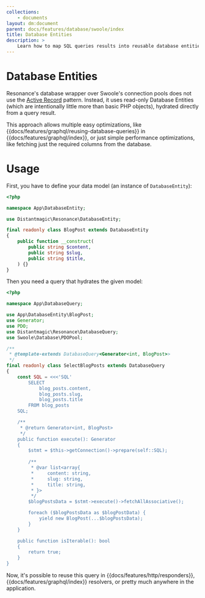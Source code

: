 ```yaml
---
collections:
    - documents
layout: dm:document
parent: docs/features/database/swoole/index
title: Database Entities
description: >
    Learn how to map SQL queries results into reusable database entities.
---
```


# Database Entities

Resonance's database wrapper over Swoole's connection pools does not use the 
[Active Record](https://www.martinfowler.com/eaaCatalog/activeRecord.html) 
pattern. Instead, it uses read-only Database Entities (which are intentionally 
little more than basic PHP objects), hydrated directly from a query result.

This approach allows multiple easy optimizations, like 
{{docs/features/graphql/reusing-database-queries}} in 
{{docs/features/graphql/index}}, or just simple performance optimizations, like
fetching just the required columns from the database. 

# Usage

First, you have to define your data model (an instance of `DatabaseEntity`):

```php
<?php

namespace App\DatabaseEntity;

use Distantmagic\Resonance\DatabaseEntity;

final readonly class BlogPost extends DatabaseEntity
{
    public function __construct(
        public string $content,
        public string $slug,
        public string $title,
    ) {}
}
```

Then you need a query that hydrates the given model:

```php
<?php

namespace App\DatabaseQuery;

use App\DatabaseEntity\BlogPost;
use Generator;
use PDO;
use Distantmagic\Resonance\DatabaseQuery;
use Swoole\Database\PDOPool;

/**
 * @template-extends DatabaseQuery<Generator<int, BlogPost>>
 */
final readonly class SelectBlogPosts extends DatabaseQuery
{
    const SQL = <<<'SQL'
        SELECT
            blog_posts.content,
            blog_posts.slug,
            blog_posts.title
        FROM blog_posts
    SQL;

    /**
     * @return Generator<int, BlogPost>
     */
    public function execute(): Generator
    {
        $stmt = $this->getConnection()->prepare(self::SQL);
        
        /**
         * @var list<array{
         *     content: string,
         *     slug: string,
         *     title: string,
         * }>
         */
        $blogPostsData = $stmt->execute()->fetchAllAssociative();

        foreach ($blogPostsData as $blogPostData) {
            yield new BlogPost(...$blogPostsData);
        }
    }

    public function isIterable(): bool
    {
        return true;
    }
}
```

Now, it's possible to reuse this query in {{docs/features/http/responders}},
{{docs/features/graphql/index}} resolvers, or pretty much anywhere in the 
application.
